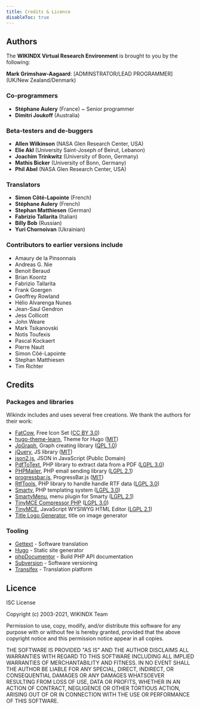 ```yaml
---
title: Credits & Licence
disableToc: true
---
```


## Authors

The **WIKINDX Virtual Research Environment** is brought to you by the following:

**Mark Grimshaw-Aagaard**: [ADMINSTRATOR/LEAD PROGRAMMER] (UK/New Zealand/Denmark)

### Co-programmers

- **Stéphane Aulery** (France) ~ Senior programmer
- **Dimitri Joukoff** (Australia)

### Beta-testers and de-buggers

- **Allen Wilkinson** (NASA Glen Research Center, USA)
- **Elie Akl** (University Saint-Joseph of Beirut, Lebanon)
- **Joachim Trinkwitz** (University of Bonn, Germany)
- **Mathis Bicker** (University of Bonn, Germany)
- **Phil Abel** (NASA Glen Research Center, USA)

### Translators

- **Simon Côté-Lapointe** (French)
- **Stéphane Aulery** (French)
- **Stephan Matthiesen** (German)
- **Fabrizio Tallarita** (Italian)
- **Billy Bob** (Russian)
- **Yuri Chornoivan** (Ukrainian)

### Contributors to earlier versions include

- Amaury de la Pinsonnais
- Andreas G. Nie
- Benoit Beraud
- Brian Koontz
- Fabrizio Tallarita
- Frank Goergen
- Geoffrey Rowland
- Hélio Alvarenga Nunes
- Jean-Saul Gendron
- Jess Collicott
- John Weare
- Mark Tsikanovski
- Notis Toufexis
- Pascal Kockaert
- Pierre Nault
- Simon Côé-Lapointe
- Stephan Matthiesen
- Tim Richter


## Credits

### Packages and libraries

Wikindx includes and uses several free creations. We thank the authors
for their work:

* [FatCow](https://www.fatcow.com/), Free Icon Set ([CC BY 3.0](https://creativecommons.org/licenses/by/3.0/))
* [hugo-theme-learn](https://github.com/matcornic/hugo-theme-learn), Theme for Hugo ([MIT](https://opensource.org/licenses/MIT))
* [JpGraph](http://jpgraph.net), Graph creating library ([QPL 1.0](https://opensource.org/licenses/QPL-1.0))
* [jQuery](https://jquery.com/), JS library ([MIT](https://opensource.org/licenses/MIT))
* [json2.js](https://github.com/douglascrockford/JSON-js), JSON in JavaScript (Public Domain)
* [PdfToText](https://github.com/christian-vigh-phpclasses/PdfToText), PHP library to extract data from a PDF ([LGPL 3.0](https://www.gnu.org/licenses/lgpl-3.0.en.html))
* [PHPMailer](https://github.com/PHPMailer/PHPMailer), PHP email sending library ([LGPL 2.1](https://www.gnu.org/licenses/old-licenses/lgpl-2.1.en.html))
* [progressbar.js](https://kimmobrunfeldt.github.io/progressbar.js), ProgressBar.js ([MIT](https://opensource.org/licenses/MIT))
* [RtfTools](https://github.com/christian-vigh-phpclasses/RtfTools), PHP library to handle handle RTF data ([LGPL 3.0](https://www.gnu.org/licenses/lgpl-3.0.en.html))
* [Smarty](https://www.smarty.net/), PHP templating system ([LGPL 3.0](https://www.gnu.org/licenses/lgpl-3.0.en.html))
* [SmartyMenu](https://www.phpinsider.com/php/code/SmartyMenu/), menu plugin for Smarty ([LGPL 2.1](https://www.gnu.org/licenses/old-licenses/lgpl-2.1.en.html))
* [TinyMCE Compressor PHP](https://github.com/tinymce/tinymce_compressor) ([LGPL 3.0](https://www.gnu.org/licenses/lgpl-3.0.en.html))
* [TinyMCE](https://www.tiny.cloud/), JavaScript WYSIWYG HTML Editor ([LGPL 2.1](https://www.gnu.org/licenses/old-licenses/lgpl-2.1.en.html))
* [Title Logo Generator](http://www.webestools.com/web20-title-generator-logo-title-maker-online-web20-effect-reflect-free-photoshop.html), title on image generator

### Tooling

* [Gettext](https://www.gnu.org/software/gettext/) - Software translation
* [Hugo](https://gohugo.io/) - Static site generator
* [phpDocumentor](https://phpdoc.org/) - Build PHP API documentation
* [Subversion](https://subversion.apache.org/) - Software versioning
* [Transifex](https://www.transifex.com/) - Translation platform


## Licence

ISC License

Copyright (c) 2003-2021, WIKINDX Team

Permission to use, copy, modify, and/or distribute this software for any
purpose with or without fee is hereby granted, provided that the above
copyright notice and this permission notice appear in all copies.

THE SOFTWARE IS PROVIDED "AS IS" AND THE AUTHOR DISCLAIMS ALL WARRANTIES
WITH REGARD TO THIS SOFTWARE INCLUDING ALL IMPLIED WARRANTIES OF
MERCHANTABILITY AND FITNESS. IN NO EVENT SHALL THE AUTHOR BE LIABLE FOR
ANY SPECIAL, DIRECT, INDIRECT, OR CONSEQUENTIAL DAMAGES OR ANY DAMAGES
WHATSOEVER RESULTING FROM LOSS OF USE, DATA OR PROFITS, WHETHER IN AN
ACTION OF CONTRACT, NEGLIGENCE OR OTHER TORTIOUS ACTION, ARISING OUT OF
OR IN CONNECTION WITH THE USE OR PERFORMANCE OF THIS SOFTWARE.
